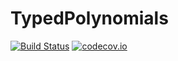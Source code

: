 # TypedPolynomials

[![Build Status](https://travis-ci.org/JuliaAlgebra/TypedPolynomials.jl.svg?branch=master)](https://travis-ci.org/rdeits/TypedPolynomials.jl)
[![codecov.io](http://codecov.io/github/JuliaAlgebra/TypedPolynomials.jl/coverage.svg?branch=master)](http://codecov.io/github/rdeits/TypedPolynomials.jl?branch=master)
